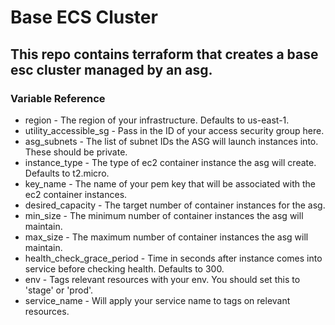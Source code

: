 # Base ECS Cluster

## This repo contains terraform that creates a base esc cluster managed by an asg.

### Variable Reference

* region - The region of your infrastructure. Defaults to us-east-1.
* utility_accessible_sg - Pass in the ID of your access security group here.
* asg_subnets - The list of subnet IDs the ASG will launch instances into. These should be private.
* instance_type - The type of ec2 container instance the asg will create. Defaults to t2.micro.
* key_name - The name of your pem key that will be associated with the ec2 container instances.
* desired_capacity - The target number of container instances for the asg.
* min_size - The minimum number of container instances the asg will maintain.
* max_size - The maximum number of container instances the asg will maintain.
* health_check_grace_period - Time in seconds after instance comes into service before checking health. Defaults to 300.
* env - Tags relevant resources with your env. You should set this to 'stage' or 'prod'.
* service_name - Will apply your service name to tags on relevant resources.
